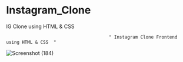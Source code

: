 # Instagram_Clone
IG Clone using HTML &amp; CSS

                                           " Instagram Clone Frontend using HTML & CSS  "

![Screenshot (184)](https://user-images.githubusercontent.com/90108144/192031170-3eb8e776-2331-4dfa-9fd8-88d574b37592.png)
